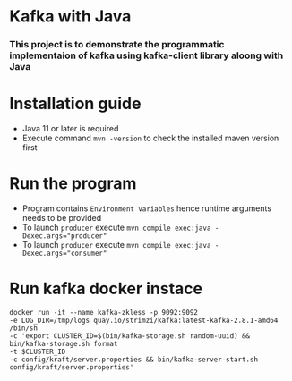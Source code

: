 # Kafka with Java 
### This project is to demonstrate the programmatic implementaion of kafka using kafka-client library aloong with Java

# Installation guide
* Java 11 or later is required 
* Execute command ```mvn -version``` to check the installed maven version first

# Run the program
* Program contains ```Environment variables``` hence runtime arguments needs to be provided
* To launch ```producer``` execute ```mvn compile exec:java -Dexec.args="producer"```
* To launch ```producer``` execute ```mvn compile exec:java -Dexec.args="consumer"```

# Run kafka docker instace
```
docker run -it --name kafka-zkless -p 9092:9092
-e LOG_DIR=/tmp/logs quay.io/strimzi/kafka:latest-kafka-2.8.1-amd64 /bin/sh
-c 'export CLUSTER_ID=$(bin/kafka-storage.sh random-uuid) && bin/kafka-storage.sh format
-t $CLUSTER_ID
-c config/kraft/server.properties && bin/kafka-server-start.sh config/kraft/server.properties'
```
